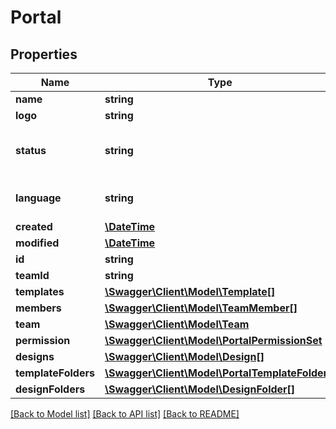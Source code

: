 # Portal

## Properties
Name | Type | Description | Notes
------------ | ------------- | ------------- | -------------
**name** | **string** |  | 
**logo** | **string** |  | [optional] 
**status** | **string** |  | [optional] [default to 'private']
**language** | **string** |  | [optional] [default to 'en']
**created** | [**\DateTime**](\DateTime.md) |  | [optional] 
**modified** | [**\DateTime**](\DateTime.md) |  | [optional] 
**id** | **string** |  | [optional] 
**teamId** | **string** |  | [optional] 
**templates** | [**\Swagger\Client\Model\Template[]**](Template.md) |  | [optional] 
**members** | [**\Swagger\Client\Model\TeamMember[]**](TeamMember.md) |  | [optional] 
**team** | [**\Swagger\Client\Model\Team**](Team.md) |  | [optional] 
**permission** | [**\Swagger\Client\Model\PortalPermissionSet**](PortalPermissionSet.md) |  | [optional] 
**designs** | [**\Swagger\Client\Model\Design[]**](Design.md) |  | [optional] 
**templateFolders** | [**\Swagger\Client\Model\PortalTemplateFolder[]**](PortalTemplateFolder.md) |  | [optional] 
**designFolders** | [**\Swagger\Client\Model\DesignFolder[]**](DesignFolder.md) |  | [optional] 

[[Back to Model list]](../README.md#documentation-for-models) [[Back to API list]](../README.md#documentation-for-api-endpoints) [[Back to README]](../README.md)


